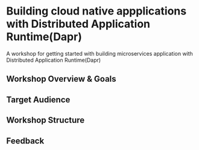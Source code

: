 # Building cloud native appplications with Distributed Application Runtime(Dapr)
A workshop for getting started with building microservices application with Distributed Application Runtime(Dapr)


## Workshop Overview & Goals

## Target Audience

## Workshop Structure

## Feedback
